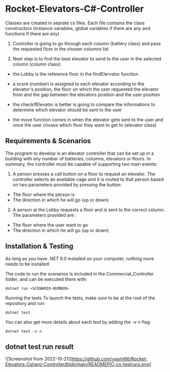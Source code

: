 # Rocket-Elevators-C#-Controller

Classes are created in seprate cs files. Each file contains the class constructors (instance variables, global variables if there are any and functions if there are any)

1. Controller is going to go through each column (battery class) and pass the requested floor in the chosen columns list 

2. Next step is to find the best elevator to send to the user in the selected column (column class):

 - the Lobby is the reference floor in the findElervator function
 
 - a score (number) is assigned to each elevator according to the elevator's position, the floor on which the user requested the elevator from and the gap between the elevators position and the user position
  
 - the checkIfElevator is better is going to compare the informations to determine which elevator should be sent to the user
  
 - the move function comes in when the elevator gets sent to the user and once the user choses which floor they want to get to (elevator class)

## Requirements & Scenarios

The program to develop is an elevator controller that can be set up in a building with any number of batteries, columns, elevators or floors.
In summary, the controller must be capable of supporting two main events:

1. A person presses a call button on a floor to request an elevator. The controller selects an available cage and it is routed to that person based on two parameters provided by pressing the button:
- The floor where the person is
- The direction in which he will go (up or down)

2. A person at the Lobby requests a floor and is sent to the correct column. The parameters provided are :
- The floor where the user want to go
- The direction in which he will go (up or down)

## Installation & Testing

As long as you have .NET 6.0 installed on your computer, nothing more needs to be installed:

The code to run the scenarios is included in the Commercial_Controller folder, and can be executed there with:

` dotnet run <SCENARIO-NUMBER> `

Running the tests
To launch the tests, make sure to be at the root of the repository and run:

` dotnet test `

You can also get more details about each test by adding the -v n flag:

` dotnet test -v n `

## dotnet test run result

![Screenshot from 2022-10-21][https://github.com/yasmi66/Rocket-Elevators-Csharp-Controller/blob/main/READMEPIC-cs-testruns.png]


